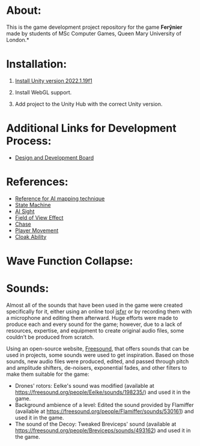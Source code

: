 # About:

This is the game development project repository for the game **Ferŷnier** made by students of MSc Computer Games, Queen Mary University of London.\*

# Installation:

1. [Install Unity version 2022.1.19f1](https://unity3d.com/get-unity/download/archive)

2. Install WebGL support.

3. Add project to the Unity Hub with the correct Unity version.

# Additional Links for Development Process:

-   [Design and Development Board](https://app.milanote.com/1OICvn1gp26tem?p=QvLbpGpKO8B)

# References:

-   [Reference for AI mapping technique](https://www.youtube.com/watch?v=iY1jnFvHgbE&t=513s)
-   [State Machine](https://www.youtube.com/watch?v=nnrOhb5UdRc)
-   [AI Sight](https://www.youtube.com/watch?v=j1-OyLo77ss)
-   [Field of View Effect](https://www.youtube.com/watch?v=CSeUMTaNFYk)
-   [Chase](https://www.youtube.com/watch?v=wp8m6xyIPtE)
-   [Player Movement](https://www.youtube.com/watch?v=HmXU4dZbaMw)
-   [Cloak Ability](https://www.youtube.com/watch?v=u8gssV_Ec-Y)

# Wave Function Collapse:




# Sounds:

Almost all of the sounds that have been used in the game were created specifically for it, either using an online tool [jsfxr](https://sfxr.me/) or by recording them with a microphone and editing them afterward. Huge efforts were made to produce each and every sound for the game; however, due to a lack of resources, expertise, and equipment to create original audio files, some couldn't be produced from scratch.

Using an open-source website, [Freesound](https://freesound.org/), that offers sounds that can be used in projects, some sounds were used to get inspiration. Based on those sounds, new audio files were produced, edited, and passed through pitch and amplitude shifters, de-noisers, exponential fades, and other filters to make them suitable for the game:

- Drones' rotors: Eelke's sound was modified (available at https://freesound.org/people/Eelke/sounds/198235/) and used it in the game.
- Background ambience of a level: Edited the sound provided by Flamiffer (available at https://freesound.org/people/Flamiffer/sounds/530161) and used it in the game.
- The sound of the Decoy: Tweaked Breviceps' sound (available at https://freesound.org/people/Breviceps/sounds/493162) and used it in the game. 


